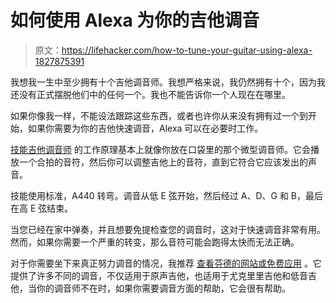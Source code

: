 # 如何使用 Alexa 为你的吉他调音

> 原文：<https://lifehacker.com/how-to-tune-your-guitar-using-alexa-1827875391>

我想我一生中至少拥有十个吉他调音师。我想严格来说，我仍然拥有十个，因为我还没有正式摆脱他们中的任何一个。我也不能告诉你一个人现在在哪里。



如果你像我一样，不能设法跟踪这些东西，或者也许你从来没有拥有过一个到开始，如果你需要为你的吉他快速调音，Alexa 可以在必要时工作。

[技能吉他调音师](https://www.amazon.com/Jared-Williams-Guitar-Tuner/dp/B019D5T3O6?asc_campaign=InlineText&asc_refurl=https://lifehacker.com/how-to-tune-your-guitar-using-alexa-1827875391&asc_source=&tag=kinjalifehackerlink-20) 的工作原理基本上就像你放在口袋里的那个微型调音师。它会播放一个合拍的音符，然后你可以调整吉他上的音符，直到它符合它应该发出的声音。

技能使用标准，A440 转弯。调音从低 E 弦开始，然后经过 A、D、G 和 B，最后在高 E 弦结束。

当您已经在家中弹奏，并且想要免提检查您的调音时，这对于快速调音非常有用。然而，如果你需要一个严重的转变，那么音符可能会跑得太快而无法正确。

对于你需要坐下来真正努力调音的情况，我推荐 [查看芬德的网站或免费应用](https://www.fender.com/online-guitar-tuner/) 。它提供了许多不同的调音，不仅适用于原声吉他，也适用于尤克里里吉他和低音吉他，当你的调音师不在时，如果你需要调音方面的帮助，它会很有帮助。
